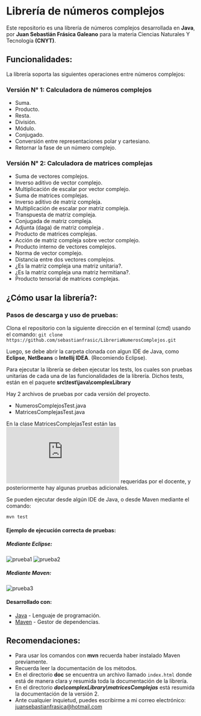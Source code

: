 # Librería de números complejos

Este repositorio es una librería de números complejos desarrollada en  **Java**, por **Juan Sebastián Frásica Galeano** para la materia Ciencias Naturales Y Tecnología **(CNYT)**.

## Funcionalidades:

La librería soporta las siguientes operaciones entre números complejos:

### Versión N° 1: Calculadora de números complejos

*   Suma.
*   Producto.
*   Resta.
*   División.
*   Módulo.
*   Conjugado.
*   Conversión entre representaciones polar y cartesiano.
*   Retornar la fase de un número complejo.

### Versión N° 2: Calculadora de matrices complejas

*   Suma de vectores complejos.
*   Inverso aditivo de vector complejo.
*   Multiplicación de escalar por vector complejo.
*   Suma de matrices complejas.
*   Inverso aditivo de matriz compleja.
*   Multiplicación de escalar por matriz compleja.
*   Transpuesta de matriz compleja.
*   Conjugada de matriz compleja.
*   Adjunta (daga) de matriz compleja .
*   Producto de matrices complejas.
*   Acción de matriz compleja sobre vector complejo.
*   Producto interno de vectores complejos.
*   Norma de vector complejo.
*   Distancia entre dos vectores complejos.
*   ¿Es la matriz compleja una matriz unitaria?.
*   ¿Es la matriz compleja una matriz hermitiana?.
*   Producto tensorial de matrices complejas.



##  ¿Cómo usar la librería?:

### Pasos de descarga y uso de pruebas:

Clona el repositorio con la siguiente dirección en el terminal (cmd) usando el comando:
``` git clone https://github.com/sebastianfrasic/LibreriaNumerosComplejos.git ```

Luego, se debe abrir la carpeta clonada con algun IDE de Java, como **Eclipse**, **NetBeans** o **Intellij IDEA**. (Recomiendo Eclipse).

Para ejecutar la librería se deben ejecutar los tests, los cuales son pruebas unitarias de cada una de las funcionalidades de la librería.
Dichos tests, están en el paquete __**src\test\java\complexLibrary**__

Hay 2 archivos de pruebas por cada versión del proyecto.

*   NumerosComplejosTest.java
*   MatricesComplejasTest.java

En la clase MatricesComplejasTest están las ![pruebas mínimas](https://github.com/sebastianfrasic/LibreriaNumerosComplejos/blob/master/Recursos/CNYT_Pruebas_Proyecto_2.pdf) requeridas por el docente, y posteriormente hay algunas pruebas adicionales.

Se pueden ejecutar desde algún IDE de Java, o desde Maven mediante el comando:

``` mvn test ``` 

#### Ejemplo de ejecución correcta de pruebas:

##### Mediante Eclipse:
![prueba1](https://github.com/sebastianfrasic/LibreriaNumerosComplejos/blob/master/Recursos/ejecucion.png)
![prueba2](https://github.com/sebastianfrasic/LibreriaNumerosComplejos/blob/master/Recursos/ejecucion2.png)

##### Mediante Maven:
![prueba3](https://github.com/sebastianfrasic/LibreriaNumerosComplejos/blob/master/Recursos/pruebas.PNG)


#### Desarrollado con:

*   [Java](https://www.oracle.com/technetwork/es/java/javase/downloads/index.html) - Lenguaje de programación.
*   [Maven](https://maven.apache.org/) - Gestor de dependencias.


## Recomendaciones:

*   Para usar los comandos con __mvn__ recuerda haber instalado Maven previamente.
*   Recuerda leer la documentación de los métodos.
*   En el directorio __**doc**__ se encuentra un archivo llamado ``` index.html ``` donde está de manera clara y resumida toda la documentación de la librería.
*   En el directorio __*doc\complexLibrary\matricesComplejas*__ está resumida la documentación de la versión 2.
*   Ante cualquier inquietud, puedes escribirme a mi correo electrónico: juansebastianfrasica@hotmail.com
